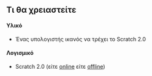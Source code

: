 ## Τι θα χρειαστείτε

#### Υλικό

+ Ένας υπολογιστής ικανός να τρέχει το Scratch 2.0

#### Λογισμικό

+ Scratch 2.0 (είτε [online](https://scratch.mit.edu/projects/editor/) είτε [offline](https://scratch.mit.edu/scratch2download/))